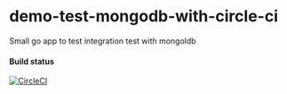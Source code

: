 # demo-test-mongodb-with-circle-ci
Small go app to test integration test with mongoldb

#### Build status
[![CircleCI](https://circleci.com/gh/AgelM/demo-test-mongodb-with-circle-ci/tree/master.svg?style=svg)](https://circleci.com/gh/AgelM/demo-test-mongodb-with-circle-ci/)
